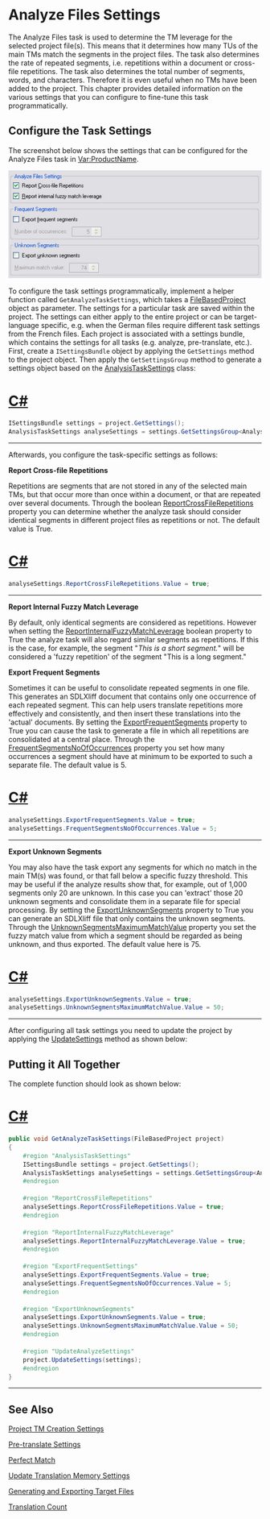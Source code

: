 Analyze Files Settings
==

The Analyze Files task is used to determine the TM leverage for the selected project file(s). This means that it determines how many TUs of the main TMs match the segments in the project files. The task also determines the rate of repeated segments, i.e. repetitions within a document or cross-file repetitions. The task also determines the total number of segments, words, and characters. Therefore it is even useful when no TMs have been added to the project. This chapter provides detailed information on the various settings that you can configure to fine-tune this task programmatically.


Configure the Task Settings
--

The screenshot below shows the settings that can be configured for the Analyze Files task in <Var:ProductName>.

![AnalyzeFileSettings](images/AnalyzeFileSettings.jpg)

To configure the task settings programmatically, implement a helper function called ```GetAnalyzeTaskSettings```, which takes a [FileBasedProject](../../api/projectautomation/Sdl.ProjectAutomation.FileBased.FileBasedProject.yml) object as parameter. The settings for a particular task are saved within the project. The settings can either apply to the entire project or can be target-language specific, e.g. when the German files require different task settings from the French files. Each project is associated with a settings bundle, which contains the settings for all tasks (e.g. analyze, pre-translate, etc.). First, create a ```ISettingsBundle``` object by applying the ```GetSettings``` method to the project object. Then apply the ```GetSettingsGroup``` method to generate a settings object based on the [AnalysisTaskSettings](../../api/projectautomation/Sdl.ProjectAutomation.Settings.AnalysisTaskSettings.yml) class:

# [C#](#tab/tabid-1)
```CS
ISettingsBundle settings = project.GetSettings();
AnalysisTaskSettings analyseSettings = settings.GetSettingsGroup<AnalysisTaskSettings>();
```
***

Afterwards, you configure the task-specific settings as follows:

**Report Cross-file Repetitions**

Repetitions are segments that are not stored in any of the selected main TMs, but that occur more than once within a document, or that are repeated over several documents. Through the boolean [ReportCrossFileRepetitions](../../api/projectautomation/Sdl.ProjectAutomation.Settings.AnalysisTaskSettings.yml#Sdl_ProjectAutomation_Settings_AnalysisTaskSettings_ReportCrossFileRepetitions) property you can determine whether the analyze task should consider identical segments in different project files as repetitions or not. The default value is True.

# [C#](#tab/tabid-2)
```CS
analyseSettings.ReportCrossFileRepetitions.Value = true;
```
***

**Report Internal Fuzzy Match Leverage**

By default, only identical segments are considered as repetitions. However when setting the [ReportInternalFuzzyMatchLeverage](../../api/projectautomation/Sdl.ProjectAutomation.Settings.AnalysisTaskSettings.yml#Sdl_ProjectAutomation_Settings_AnalysisTaskSettings_ReportInternalFuzzyMatchLeverage) boolean property to True the analyze task will also regard similar segments as repetitions. If this is the case, for example, the segment "*This is a short segment.*" will be considered a 'fuzzy repetition' of the segment "This is a long segment."

**Export Frequent Segments**

Sometimes it can be useful to consolidate repeated segments in one file. This generates an SDLXliff document that contains only one occurrence of each repeated segment. This can help users translate repetitions more effectively and consistently, and then insert these translations into the 'actual' documents. By setting the [ExportFrequentSegments](../../api/projectautomation/Sdl.ProjectAutomation.Settings.AnalysisTaskSettings.yml#Sdl_ProjectAutomation_Settings_AnalysisTaskSettings_ExportFrequentSegments) property to True you can cause the task to generate a file in which all repetitions are consolidated at a central place. Through the [FrequentSegmentsNoOfOccurrences](../../api/projectautomation/Sdl.ProjectAutomation.Settings.AnalysisTaskSettings.yml#Sdl_ProjectAutomation_Settings_AnalysisTaskSettings_FrequentSegmentsNoOfOccurrences) property you set how many occurrences a segment should have at minimum to be exported to such a separate file. The default value is 5.

# [C#](#tab/tabid-3)
```CS
analyseSettings.ExportFrequentSegments.Value = true;
analyseSettings.FrequentSegmentsNoOfOccurrences.Value = 5;
```
***

**Export Unknown Segments**

You may also have the task export any segments for which no match in the main TM(s) was found, or that fall below a specific fuzzy threshold. This may be useful if the analyze results show that, for example, out of 1,000 segments only 20 are unknown. In this case you can 'extract' those 20 unknown segments and consolidate them in a separate file for special processing. By setting the [ExportUnknownSegments](../../api/projectautomation/Sdl.ProjectAutomation.Settings.AnalysisTaskSettings.yml#Sdl_ProjectAutomation_Settings_AnalysisTaskSettings_ExportUnknownSegments) property to True you can generate an SDLXliff file that only contains the unknown segments. Through the [UnknownSegmentsMaximumMatchValue](../../api/projectautomation/Sdl.ProjectAutomation.Settings.AnalysisTaskSettings.yml#Sdl_ProjectAutomation_Settings_AnalysisTaskSettings_UnknownSegmentsMaximumMatchValue) property you set the fuzzy match value from which a segment should be regarded as being unknown, and thus exported. The default value here is 75.

# [C#](#tab/tabid-4)
```CS
analyseSettings.ExportUnknownSegments.Value = true;
analyseSettings.UnknownSegmentsMaximumMatchValue.Value = 50;
```
***

After configuring all task settings you need to update the project by applying the [UpdateSettings](../../api/projectautomation/Sdl.ProjectAutomation.FileBased.FileBasedProject.yml#Sdl_ProjectAutomation_FileBased_FileBasedProject_UpdateSettings_Sdl_Core_Globalization_Language_Sdl_Core_Settings_ISettingsBundle_) method as shown below:

Putting it All Together
--

The complete function should look as shown below:

# [C#](#tab/tabid-5)
```CS
public void GetAnalyzeTaskSettings(FileBasedProject project)
{
    #region "AnalysisTaskSettings"
    ISettingsBundle settings = project.GetSettings();
    AnalysisTaskSettings analyseSettings = settings.GetSettingsGroup<AnalysisTaskSettings>();
    #endregion

    #region "ReportCrossFileRepetitions"
    analyseSettings.ReportCrossFileRepetitions.Value = true;
    #endregion

    #region "ReportInternalFuzzyMatchLeverage"
    analyseSettings.ReportInternalFuzzyMatchLeverage.Value = true;
    #endregion

    #region "ExportFrequentSettings"
    analyseSettings.ExportFrequentSegments.Value = true;
    analyseSettings.FrequentSegmentsNoOfOccurrences.Value = 5;
    #endregion

    #region "ExportUnknownSegments"
    analyseSettings.ExportUnknownSegments.Value = true;
    analyseSettings.UnknownSegmentsMaximumMatchValue.Value = 50;
    #endregion

    #region "UpdateAnalyzeSettings"
    project.UpdateSettings(settings);
    #endregion
}
```
***

See Also
--



[Project TM Creation Settings](project_tm_creation_settings.md)

[Pre-translate Settings](pre_translate_settings.md)

[Perfect Match](perfect_match.md)

[Update Translation Memory Settings](update_translation_memory_settings.md)

[Generating and Exporting Target Files](generating_and_exporting_target_files.md)

[Translation Count](translation_count.md)
